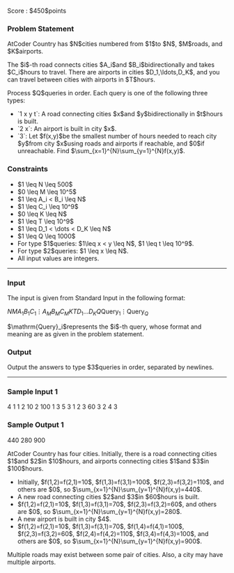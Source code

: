 
<div>

<span>

<span>

<p>
Score : $450$points
</p>

<div>

<section>

### **Problem Statement**

<p>
AtCoder Country has $N$cities numbered from $1$to $N$, $M$roads, and $K$airports.
</p>

<p>
The $i$-th road connects cities $A_i$and $B_i$bidirectionally and takes $C_i$hours to travel.
There are airports in cities $D_1,\ldots,D_K$, and you can travel between cities with airports in $T$hours.
</p>

<p>
Process $Q$queries in order. Each query is one of the following three types:
</p>

<ul>

<li>
`1 x y t`: A road connecting cities $x$and $y$bidirectionally in $t$hours is built.
</li>

<li>
`2 x`: An airport is built in city $x$.
</li>

<li>
`3`: Let $f(x,y)$be the smallest number of hours needed to reach city $y$from city $x$using roads and airports if reachable, and $0$if unreachable. Find $\sum_{x=1}^{N}\sum_{y=1}^{N}f(x,y)$.
</li>

</ul>

</section>

</div>

<div>

<section>

### **Constraints**

<ul>

<li>
$1 \leq N \leq 500$
</li>

<li>
$0 \leq M \leq 10^5$
</li>

<li>
$1 \leq A_i < B_i \leq N$
</li>

<li>
$1 \leq C_i \leq 10^9$
</li>

<li>
$0 \leq K \leq N$
</li>

<li>
$1 \leq T \leq 10^9$
</li>

<li>
$1 \leq D_1 < \dots < D_K \leq N$
</li>

<li>
$1 \leq Q \leq 1000$
</li>

<li>
For type $1$queries: $1\leq x < y \leq N$, $1 \leq t \leq 10^9$.
</li>

<li>
For type $2$queries: $1 \leq x \leq N$.
</li>

<li>
All input values are integers.
</li>

</ul>

</section>

</div>

---

<div>

<div>

<section>

### **Input**

<p>
The input is given from Standard Input in the following format:
</p>

<div>

$N$$M$$A_1$$B_1$$C_1$$\vdots$$A_M$$B_M$$C_M$$K$$T$$D_1$$\dots$$D_K$$Q$$\mathrm{Query}_1$$\vdots$$\mathrm{Query}_Q$
</div>

<p>
$\mathrm{Query}_i$represents the $i$-th query, whose format and meaning are as given in the problem statement.
</p>

</section>

</div>

<div>

<section>

### **Output**

<p>
Output the answers to type $3$queries in order, separated by newlines.
</p>

</section>

</div>

</div>

---

<div>

<section>

### **Sample Input 1**

<div>

4 1
1 2 10
2 100
1 3
5
3
1 2 3 60
3
2 4
3

</div>

</section>

</div>

<div>

<section>

### **Sample Output 1**

<div>

440
280
900

</div>

<p>
AtCoder Country has four cities. Initially, there is a road connecting cities $1$and $2$in $10$hours, and airports connecting cities $1$and $3$in $100$hours.
</p>

<ul>

<li>
Initially, $f(1,2)=f(2,1)=10$, $f(1,3)=f(3,1)=100$, $f(2,3)=f(3,2)=110$, and others are $0$, so $\sum_{x=1}^{N}\sum_{y=1}^{N}f(x,y)=440$.
</li>

<li>
A new road connecting cities $2$and $3$in $60$hours is built.
</li>

<li>
$f(1,2)=f(2,1)=10$, $f(1,3)=f(3,1)=70$, $f(2,3)=f(3,2)=60$, and others are $0$, so $\sum_{x=1}^{N}\sum_{y=1}^{N}f(x,y)=280$.
</li>

<li>
A new airport is built in city $4$.
</li>

<li>
$f(1,2)=f(2,1)=10$, $f(1,3)=f(3,1)=70$, $f(1,4)=f(4,1)=100$, $f(2,3)=f(3,2)=60$, $f(2,4)=f(4,2)=110$, $f(3,4)=f(4,3)=100$, and others are $0$, so $\sum_{x=1}^{N}\sum_{y=1}^{N}f(x,y)=900$.
</li>

</ul>

<p>
Multiple roads may exist between some pair of cities.  Also, a city may have multiple airports.
</p>

</section>

</div>

</span>

</span>

</div>
